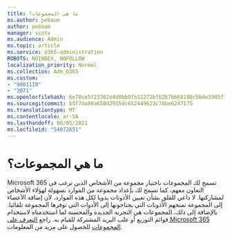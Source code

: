 ```yaml
---
title: ما هي المجموعات؟
ms.author: pebaum
author: pebaum
manager: scotv
ms.audience: Admin
ms.topic: article
ms.service: o365-administration
ROBOTS: NOINDEX, NOFOLLOW
localization_priority: Normal
ms.collection: Adm_O365
ms.custom:
- "9001110"
- "3071"
ms.openlocfilehash: 6e70ce5f23302e4d0bb0fb11272bf62b7bb68188c5b4e3905f3d25434db4737f
ms.sourcegitcommit: b5f7da89a650d2915dc652449623c78be6247175
ms.translationtype: MT
ms.contentlocale: ar-SA
ms.lasthandoff: 08/05/2021
ms.locfileid: "54072651"
---
```

# <a name="what-are-groups"></a>ما هي المجموعات؟

Microsoft 365 تسمح لك المجموعات باختيار مجموعة من الأشخاص الذين ترغب في التعاون معهم، كما تسمح لك بإعداد مجموعة من الموارد بسهولة لهؤلاء الأشخاص لمشاركتها. لا داعي للقلق بشأن تعيين الأذونات يدويا لكل هذه الموارد، لأن إضافة الأعضاء إلى المجموعة تمنحهم الأذونات التي يحتاجونها إلى الأدوات التي توفرها المجموعة تلقائيا. بالإضافة إلى ذلك، المجموعات هي التجربة الجديدة والمحسنة لما استخدمناه لاستخدام قوائم التوزيع أو علب البريد المشتركة للقيام به.  راجع [التعرف على Microsoft 365 المجموعات](https://support.office.com/article/b565caa1-5c40-40ef-9915-60fdb2d97fa2) للحصول على مزيد من المعلومات. 